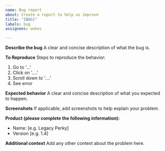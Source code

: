 ```yaml
---
name: Bug report
about: Create a report to help us improve
title: "[BUG]"
labels: bug
assignees: wokes

---
```


**Describe the bug**
A clear and concise description of what the bug is.

**To Reproduce**
Steps to reproduce the behavior:
1. Go to '...'
2. Click on '....'
3. Scroll down to '....'
4. See error

**Expected behavior**
A clear and concise description of what you expected to happen.

**Screenshots**
If applicable, add screenshots to help explain your problem.

**Product (please complete the following information):**
 - Name: [e.g. Legacy Perky]
 - Version [e.g. 1.4]


**Additional context**
Add any other context about the problem here.
